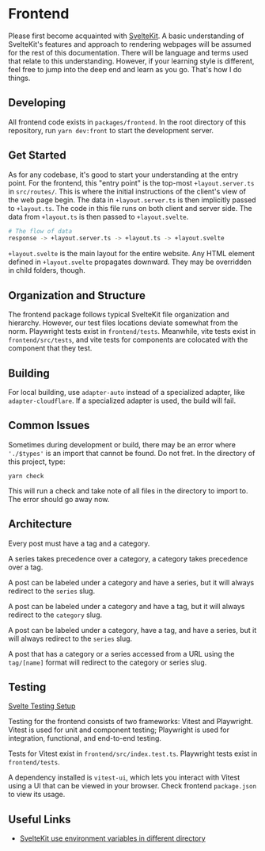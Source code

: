# Frontend

Please first become acquainted with [SvelteKit](https://svelte.dev/docs/kit/introduction). A basic understanding of SvelteKit's features and approach to rendering webpages will be assumed for the rest of this documentation. There will be language and terms used that relate to this understanding. However, if your learning style is different, feel free to jump into the deep end and learn as you go. That's how I do things.

## Developing

All frontend code exists in `packages/frontend`. In the root directory of this repository, run `yarn dev:front` to start the development server.

## Get Started

As for any codebase, it's good to start your understanding at the entry point. For the frontend, this "entry point" is the top-most `+layout.server.ts` in `src/routes/`. This is where the initial instructions of the client's view of the web page begin. The data in `+layout.server.ts` is then implicitly passed to `+layout.ts`. The code in this file runs on both client and server side. The data from `+layout.ts` is then passed to `+layout.svelte`.

```bash
# The flow of data
response -> +layout.server.ts -> +layout.ts -> +layout.svelte
```

`+layout.svelte` is the main layout for the entire website. Any HTML element defined in `+layout.svelte` propagates downward. They may be overridden in child folders, though.

## Organization and Structure

The frontend package follows typical SvelteKit file organization and hierarchy. However, our test files locations deviate somewhat from the norm. Playwright tests exist in `frontend/tests`. Meanwhile, vite tests exist in `frontend/src/tests`, and vite tests for components are colocated with the component that they test.

## Building

For local building, use `adapter-auto` instead of a specialized adapter, like `adapter-cloudflare`. If a specialized adapter is used, the build will fail.

## Common Issues

Sometimes during development or build, there may be an error where `'./$types'` is an import that cannot be found. Do not fret. In the directory of this project, type:

`yarn check`

This will run a check and take note of all files in the directory to import to. The error should go away now.

## Architecture

Every post must have a tag and a category.

A series takes precedence over a category, a category takes precedence over a tag.

A post can be labeled under a category and have a series, but it will always redirect to the `series` slug.

A post can be labeled under a category and have a tag, but it will always redirect to the `category` slug.

A post can be labeled under a category, have a tag, and have a series, but it will always redirect to the `series` slug.

A post that has a category or a series accessed from a URL using the `tag/[name]` format will redirect to the category or series slug.

## Testing

[Svelte Testing Setup](https://testing-library.com/docs/svelte-testing-library/setup)

Testing for the frontend consists of two frameworks: Vitest and Playwright. Vitest is used for unit and component testing; Playwright is used for integration, functional, and end-to-end testing.

Tests for Vitest exist in `frontend/src/index.test.ts`. Playwright tests exist in `frontend/tests`.

A dependency installed is `vitest-ui`, which lets you interact with Vitest using a UI that can be viewed in your browser. Check frontend `package.json` to view its usage.

## Useful Links

- [SvelteKit use environment variables in different directory](https://github.com/sveltejs/kit/issues/10822#issuecomment-1742971327)
